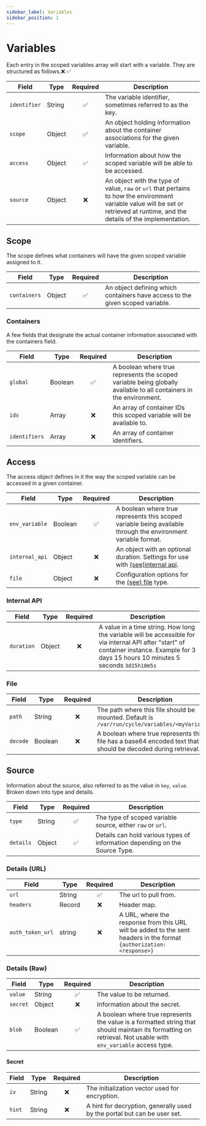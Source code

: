 ```yaml
---
sidebar_label: Variables
sidebar_position: 1
---
```


# Variables

Each entry in the scoped variables array will start with a variable. They are structured as follows.❌ ✅

| Field        | Type   | Required | Description                                                                                                                                                                      |
| ------------ | ------ | :------: | -------------------------------------------------------------------------------------------------------------------------------------------------------------------------------- |
| `identifier` | String |    ✅    | The variable identifier, sometimes referred to as the key.                                                                                                                       |
| `scope`      | Object |    ✅    | An object holding information about the container associations for the given variable.                                                                                           |
| `access`     | Object |    ✅    | Information about how the scoped variable will be able to be accessed.                                                                                                           |
| `source`     | Object |    ❌    | An object with the type of value, `raw` or `url` that pertains to how the environment variable value will be set or retrieved at runtime, and the details of the implementation. |

## Scope

The scope defines what containers will have the given scoped variable assigned to it.

| Field        | Type   | Required | Description                                                                   |
| ------------ | ------ | :------: | ----------------------------------------------------------------------------- |
| `containers` | Object |    ✅    | An object defining which containers have access to the given scoped variable. |

### Containers

A few fields that designate the actual container information associated with the containers field.

| Field         | Type    | Required | Description                                                                                                        |
| ------------- | ------- | :------: | ------------------------------------------------------------------------------------------------------------------ |
| `global`      | Boolean |    ✅    | A boolean where true represents the scoped variable being globally available to all containers in the environment. |
| `ids`         | Array   |    ❌    | An array of container IDs this scoped variable will be available to.                                               |
| `identifiers` | Array   |    ❌    | An array of container identifiers.                                                                                 |

## Access

The access object defines in it the way the scoped variable can be accessed in a given container.

| Field          | Type    | Required | Description                                                                                                          |
| -------------- | ------- | :------: | -------------------------------------------------------------------------------------------------------------------- |
| `env_variable` | Boolean |    ✅    | A boolean where true represents this scoped variable being available through the environment variable format.        |
| `internal_api` | Object  |    ❌    | An object with an optional duration. Settings for use with [(see)internal api](/docs/environments/scoped-variables). |
| `file`         | Object  |    ❌    | Configuration options for the [(see) file](/docs/enviroments/scoped-variables) type.                                 |

### Internal API

| Field      | Type   | Required | Description                                                                                                                                                                                |
| ---------- | ------ | :------: | ------------------------------------------------------------------------------------------------------------------------------------------------------------------------------------------ |
| `duration` | Object |    ❌    | A value in a time string. How long the variable will be accessible for via internal API after "start" of container instance. Example for 3 days 15 hours 10 minutes 5 seconds `3d15h10m5s` |

### File

| Field    | Type    | Required | Description                                                                                                  |
| -------- | ------- | :------: | ------------------------------------------------------------------------------------------------------------ |
| `path`   | String  |    ❌    | The path where this file should be mounted. Default is `/var/run/cycle/variables/<myVariable>`               |
| `decode` | Boolean |    ❌    | A boolean where true represents this file has a base64 encoded text that should be decoded during retrieval. |

## Source

Information about the source, also referred to as the value in `key`, `value`. Broken down into type and details.

| Field     | Type   | Required | Description                                                                 |
| --------- | ------ | :------: | --------------------------------------------------------------------------- |
| `type`    | String |    ✅    | The type of scoped variable source, either `raw` or `url`.                  |
| `details` | Object |    ✅    | Details can hold various types of information depending on the Source Type. |

### Details (URL)

| Field            | Type   | Required | Description                                                                                                           |
| ---------------- | ------ | :------: | --------------------------------------------------------------------------------------------------------------------- |
| `url`            | String |    ✅    | The url to pull from.                                                                                                 |
| `headers`        | Record |    ❌    | Header map.                                                                                                           |
| `auth_token_url` | string |    ❌    | A URL, where the response from this URL will be added to the sent headers in the format `{authorization: <response>}` |

### Details (Raw)

| Field    | Type    | Required | Description                                                                                                                                                   |
| -------- | ------- | :------: | ------------------------------------------------------------------------------------------------------------------------------------------------------------- |
| `value`  | String  |    ✅    | The value to be returned.                                                                                                                                     |
| `secret` | Object  |    ❌    | Information about the secret.                                                                                                                                 |
| `blob`   | Boolean |    ✅    | A boolean where true represents the value is a formatted string that should maintain its formatting on retrieval. Not usable with `env_variable` access type. |

#### Secret

| Field  | Type   | Required | Description                                                              |
| ------ | ------ | :------: | ------------------------------------------------------------------------ |
| `iv`   | String |    ❌    | The initialization vector used for encryption.                           |
| `hint` | String |    ❌    | A hint for decryption, generally used by the portal but can be user set. |

